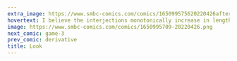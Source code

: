 ```yaml
---
extra_image: https://www.smbc-comics.com/comics/165099575620220426after.png
hovertext: I believe the interjections monotonically increase in length.
image: https://www.smbc-comics.com/comics/1650995709-20220426.png
next_comic: game-3
prev_comic: derivative
title: Look
---
```


